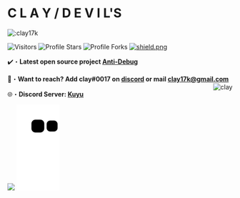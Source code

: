 <h1>C L A Y / D E V I L'S</h1>

<div>
    <div>
    <img src="https://count.getloli.com/get/@:aw3rque?theme=clay17k" alt=":clay17k" height="120px"/>
<div>

<img src="https://komarev.com/ghpvc/?username=clay&label=Profile%20Views&color=008042&style=flat&label=Visitors" alt="Visitors"></a>
<img src="https://img.shields.io/badge/dynamic/json?&label=Total%20Stars&color=008042&style=flat&style=for-the-badge&query=%24.stars&url=https://api.github-star-counter.workers.dev/user/clay17k" alt="Profile Stars"></a>
<img src="https://img.shields.io/badge/dynamic/json?&label=Total%20Forks&color=008042&style=flat&style=for-the-badge&query=%24.forks&url=https://api.github-star-counter.workers.dev/user/clay17k" alt="Profile Forks"></a>
<a href="https://discord.gg/kuyu" target="_blank"> <img src="https://discordapp.com/api/guilds/942426336348233799/widget.png?style=shield" alt="shield.png"></a>

✔️・**Latest open source project [Anti-Debug](https://github.com/clay17k/discord-themes)**

📩・**Want to reach? Add clay#0017 on [discord](https://discord.gg/kuyu) or mail clay17k@gmail.com**
</a><img align="right" src="https://github-readme-stats.vercel.app/api/top-langs?username=clay17k&count_private=true&hide=procfile&theme=dark&border_color=000000&cache_seconds=1800&layout=compact&langs_count=10&custom_title=Most Used Coding Languages" alt="clay" /> </p>
🌐・**Discord Server: [Kuyu](https://discord.gg/kuyu)**

<a href="https://discord.gg/kuyu" target="_blank"> <img src="https://discord.c99.nl/widget/theme-1/187185482730438657.png"/></a>
<a href="https://discord.gg/kuyu" target="_blank"><img src="https://github.com/rafaballerini/rafaballerini/blob/output/github-contribution-grid-snake.svg" alt="sneke"></a>
